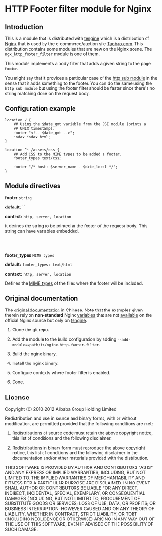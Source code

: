 # HTTP Footer filter module for Nginx

## Introduction

This is a module that is distributed with
[tengine](http://tengine.taobao.org) which is a distribution of
[Nginx](http://nginx.org) that is used by the e-commerce/auction site
[Taobao.com](http://en.wikipedia.org/wiki/Taobao). This distribution
contains some modules that are new on the Nginx scene. The
`ngx_http_footer_filter` module is one of them.

This module implements a body filter that adds a given string to the
page footer.

You might say that it provides a particular case of the
[http sub module](http://wiki.nginx.org/HttpSubModule) in the sense
that it adds something to the footer. You can do the same using the
`http sub module` but using the footer filter should be faster since
there's no string matching done on the request body.

## Configuration example

    location / {
        ## Using the $date_gmt variable from the SSI module (prints a
        ## UNIX timestamp).
        footer "<!-- $date_gmt -->";
        index index.html;
    }

    location ^~ /assets/css {
        ## Add CSS to the MIME types to be added a footer.
        footer_types text/css; 
    
        footer "/* host: $server_name - $date_local */";
    }

## Module directives

**footer** `string`

**default:** ``

**context:** `http, server, location`

It defines the string to be printed at the footer of the request
body. This string can have variables embedded.

<br/>
<br/>

**footer_types** `MIME types`

**default:** `footer_types: text/html`

**context:** `http, server, location`

Defines the [MIME types](http://en.wikipedia.org/wiki/MIME_type) of
the files where the footer will be included.

## Original documentation

The
[original documentation](http://tengine.taobao.org/document_cn/http_footer_filter_cn.html)
in Chinese. Note that the examples given therein rely on
**non-standard** Nginx
[variables](http://tengine.taobao.org/document_cn/variables_cn.html)
that are not
[available](http://nginx.org/en/docs/http/ngx_http_core_module.html#variables)
on the official Nginx source but only on [tengine](http://tengine.taobao.org).

 1. Clone the git repo. 

 2. Add the module to the build configuration by adding
    `--add-module=/path/to/nginx-http-footer-filter`.

 3. Build the nginx binary.
 
 4. Install the nginx binary.
 
 5. Configure contexts where footer filter is enabled.

 6. Done.

## License

Copyright (C) 2010-2012 Alibaba Group Holding Limited

Redistribution and use in source and binary forms, with or without
modification, are permitted provided that the following conditions
are met:
 
 1. Redistributions of source code must retain the above copyright
    notice, this list of conditions and the following disclaimer.
    
 2. Redistributions in binary form must reproduce the above copyright
    notice, this list of conditions and the following disclaimer in the
    documentation and/or other materials provided with the distribution.

THIS SOFTWARE IS PROVIDED BY AUTHOR AND CONTRIBUTORS "AS IS" AND ANY
EXPRESS OR IMPLIED WARRANTIES, INCLUDING, BUT NOT LIMITED TO, THE
IMPLIED WARRANTIES OF MERCHANTABILITY AND FITNESS FOR A PARTICULAR
PURPOSE ARE DISCLAIMED.  IN NO EVENT SHALL AUTHOR OR CONTRIBUTORS BE
LIABLE FOR ANY DIRECT, INDIRECT, INCIDENTAL, SPECIAL, EXEMPLARY, OR
CONSEQUENTIAL DAMAGES (INCLUDING, BUT NOT LIMITED TO, PROCUREMENT OF
SUBSTITUTE GOODS OR SERVICES; LOSS OF USE, DATA, OR PROFITS; OR
BUSINESS INTERRUPTION) HOWEVER CAUSED AND ON ANY THEORY OF LIABILITY,
WHETHER IN CONTRACT, STRICT LIABILITY, OR TORT (INCLUDING NEGLIGENCE
OR OTHERWISE) ARISING IN ANY WAY OUT OF THE USE OF THIS SOFTWARE, EVEN
IF ADVISED OF THE POSSIBILITY OF SUCH DAMAGE.
